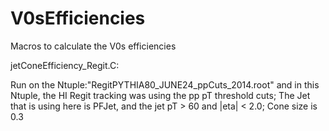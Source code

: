 V0sEfficiencies
===============

Macros to calculate the V0s efficiencies

jetConeEfficiency_Regit.C: 

   Run on the Ntuple:"RegitPYTHIA80_JUNE24_ppCuts_2014.root" and in this Ntuple, 
   the HI Regit tracking was using the pp pT threshold cuts; 
   The Jet that is using here is PFJet, and the jet pT > 60 and |eta| < 2.0; Cone size is 0.3 
  
